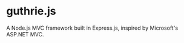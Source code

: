guthrie.js
==========

A Node.js MVC framework built in Express.js, inspired by Microsoft's ASP.NET MVC.
